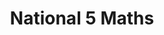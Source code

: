 ---
layout: content
title: National 5 Maths
subject: Maths
level: National 5
permalink: /maths/national5
hero: National 5 Maths Resources
subtext: Materials for the study of N5 SQA Maths courses.
tables:
  - title: SQA Past Papers - N5
    id: sqapastpapersn5
    cols:
      - heading: Year
      - heading: Past Paper
      - heading: SQA Marking Scheme
  - title: SQA Past Papers - Int 2
    id: sqapastpapersint2
    cols:
      - heading: Year
      - heading: Past Paper
      - heading: SQA Marking Scheme
  - title: SQA Past Papers - Standard Grade (Credit)
    id: sqapastpapersstandardgradecredit
    cols:
      - heading: Year
      - heading: Past Paper
      - heading: SQA Marking Scheme
  - title: SQA Past Papers - Standard Grade (General)
    id: sqapastpapersstandardgradegeneral
    cols:
      - heading: Year
      - heading: Past Paper
      - heading: SQA Marking Scheme
---